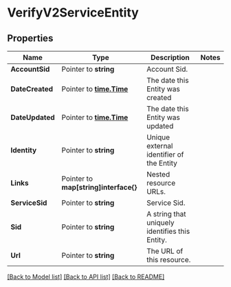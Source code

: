 # VerifyV2ServiceEntity

## Properties

Name | Type | Description | Notes
------------ | ------------- | ------------- | -------------
**AccountSid** | Pointer to **string** | Account Sid. |
**DateCreated** | Pointer to [**time.Time**](time.Time.md) | The date this Entity was created |
**DateUpdated** | Pointer to [**time.Time**](time.Time.md) | The date this Entity was updated |
**Identity** | Pointer to **string** | Unique external identifier of the Entity |
**Links** | Pointer to **map[string]interface{}** | Nested resource URLs. |
**ServiceSid** | Pointer to **string** | Service Sid. |
**Sid** | Pointer to **string** | A string that uniquely identifies this Entity. |
**Url** | Pointer to **string** | The URL of this resource. |

[[Back to Model list]](../README.md#documentation-for-models) [[Back to API list]](../README.md#documentation-for-api-endpoints) [[Back to README]](../README.md)


